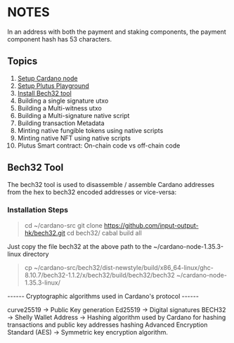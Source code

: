 # NOTES

In an address with both the payment and staking components, the payment component hash has 53 characters.

## Topics

 1. [Setup Cardano node](link)
 2. [Setup Plutus Playground](link)
 3. [Install Bech32 tool](link)
 4. Building a single signature utxo
 5. Building a Multi-witness utxo
 6. Building a Multi-signature native script
 7. Building transaction Metadata
 8. Minting native fungible tokens using native scripts
 9. Minting native NFT using native scripts
 10. Plutus Smart contract: On-chain code vs off-chain code

## Bech32 Tool

The bech32 tool is used to disassemble / assemble Cardano addresses from the hex to bech32 encoded addresses or vice-versa:

### Installation Steps

> cd ~/cardano-src
> git clone https://github.com/input-output-hk/bech32.git
> cd bech32/
> cabal build all

 Just copy the file bech32 at the above path to the ~/cardano-node-1.35.3-linux directory

> cp ~/cardano-src/bech32/dist-newstyle/build/x86_64-linux/ghc-8.10.7/bech32-1.1.2/x/bech32/build/bech32/bech32 ~/cardano-node-1.35.3-linux/

------  Cryptographic algorithms used in Cardano's protocol  ------
 
curve25519 -> Public Key generation
Ed25519 -> Digital signatures
BECH32 -> Shelly Wallet Address -> Hashing algorithm used by Cardano for hashing transactions and public key addresses hashing
Advanced Encryption Standard (AES) -> Symmetric key encryption algorithm.
